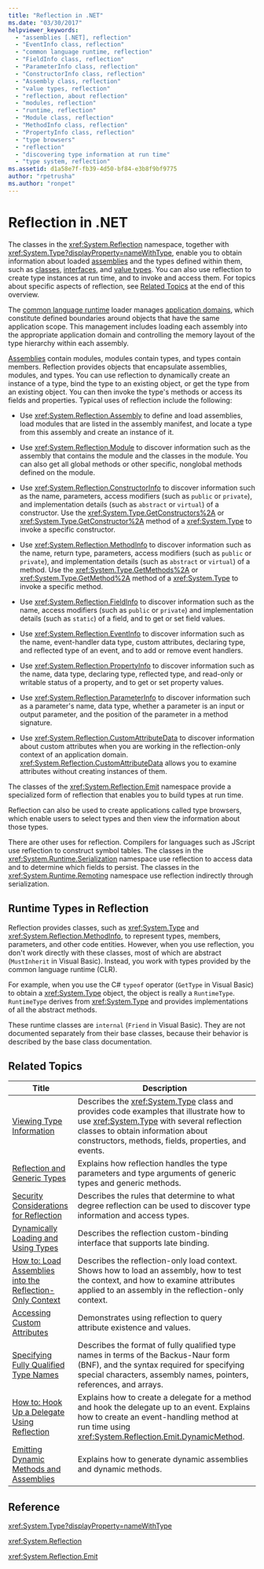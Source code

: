 ```yaml
---
title: "Reflection in .NET"
ms.date: "03/30/2017"
helpviewer_keywords: 
  - "assemblies [.NET], reflection"
  - "EventInfo class, reflection"
  - "common language runtime, reflection"
  - "FieldInfo class, reflection"
  - "ParameterInfo class, reflection"
  - "ConstructorInfo class, reflection"
  - "Assembly class, reflection"
  - "value types, reflection"
  - "reflection, about reflection"
  - "modules, reflection"
  - "runtime, reflection"
  - "Module class, reflection"
  - "MethodInfo class, reflection"
  - "PropertyInfo class, reflection"
  - "type browsers"
  - "reflection"
  - "discovering type information at run time"
  - "type system, reflection"
ms.assetid: d1a58e7f-fb39-4d50-bf84-e3b8f9bf9775
author: "rpetrusha"
ms.author: "ronpet"
---
```

# Reflection in .NET
The classes in the <xref:System.Reflection> namespace, together with <xref:System.Type?displayProperty=nameWithType>, enable you to obtain information about loaded [assemblies](../app-domains/assemblies-in-the-common-language-runtime.md) and the types defined within them, such as [classes](../../standard/base-types/common-type-system.md#classes), [interfaces](../../standard/base-types/common-type-system.md#interfaces), and [value types](../../csharp/language-reference/keywords/value-types.md). You can also use reflection to create type instances at run time, and to invoke and access them. For topics about specific aspects of reflection, see [Related Topics](#related_topics) at the end of this overview.
  
 The [common language runtime](../../standard/clr.md) loader manages [application domains](../../../docs/framework/app-domains/application-domains.md), which constitute defined boundaries around objects that have the same application scope. This management includes loading each assembly into the appropriate application domain and controlling the memory layout of the type hierarchy within each assembly.  
  
 [Assemblies](../../../docs/framework/app-domains/assemblies-in-the-common-language-runtime.md) contain modules, modules contain types, and types contain members. Reflection provides objects that encapsulate assemblies, modules, and types. You can use reflection to dynamically create an instance of a type, bind the type to an existing object, or get the type from an existing object. You can then invoke the type's methods or access its fields and properties. Typical uses of reflection include the following:  
  
- Use <xref:System.Reflection.Assembly> to define and load assemblies, load modules that are listed in the assembly manifest, and locate a type from this assembly and create an instance of it.  
  
- Use <xref:System.Reflection.Module> to discover information such as the assembly that contains the module and the classes in the module. You can also get all global methods or other specific, nonglobal methods defined on the module.  
  
- Use <xref:System.Reflection.ConstructorInfo> to discover information such as the name, parameters, access modifiers (such as `public` or `private`), and implementation details (such as `abstract` or `virtual`) of a constructor. Use the <xref:System.Type.GetConstructors%2A> or <xref:System.Type.GetConstructor%2A> method of a <xref:System.Type> to invoke a specific constructor.  
  
- Use <xref:System.Reflection.MethodInfo> to discover information such as the name, return type, parameters, access modifiers (such as `public` or `private`), and implementation details (such as `abstract` or `virtual`) of a method. Use the <xref:System.Type.GetMethods%2A> or <xref:System.Type.GetMethod%2A> method of a <xref:System.Type> to invoke a specific method.  
  
- Use <xref:System.Reflection.FieldInfo> to discover information such as the name, access modifiers (such as `public` or `private`) and implementation details (such as `static`) of a field, and to get or set field values.  
  
- Use <xref:System.Reflection.EventInfo> to discover information such as the name, event-handler data type, custom attributes, declaring type, and reflected type of an event, and to add or remove event handlers.  
  
- Use <xref:System.Reflection.PropertyInfo> to discover information such as the name, data type, declaring type, reflected type, and read-only or writable status of a property, and to get or set property values.  
  
- Use <xref:System.Reflection.ParameterInfo> to discover information such as a parameter's name, data type, whether a parameter is an input or output parameter, and the position of the parameter in a method signature.  
  
- Use <xref:System.Reflection.CustomAttributeData> to discover information about custom attributes when you are working in the reflection-only context of an application domain. <xref:System.Reflection.CustomAttributeData> allows you to examine attributes without creating instances of them.  
  
 The classes of the <xref:System.Reflection.Emit> namespace provide a specialized form of reflection that enables you to build types at run time.  
  
 Reflection can also be used to create applications called type browsers, which enable users to select types and then view the information about those types.  
  
 There are other uses for reflection. Compilers for languages such as JScript use reflection to construct symbol tables. The classes in the <xref:System.Runtime.Serialization> namespace use reflection to access data and to determine which fields to persist. The classes in the <xref:System.Runtime.Remoting> namespace use reflection indirectly through serialization.  
  
## Runtime Types in Reflection  
 Reflection provides classes, such as <xref:System.Type> and <xref:System.Reflection.MethodInfo>, to represent types, members, parameters, and other code entities. However, when you use reflection, you don't work directly with these classes, most of which are abstract (`MustInherit` in Visual Basic). Instead, you work with types provided by the common language runtime (CLR).  
  
 For example, when you use the C# `typeof` operator (`GetType` in Visual Basic) to obtain a <xref:System.Type> object, the object is really a `RuntimeType`. `RuntimeType` derives from <xref:System.Type> and provides implementations of all the abstract methods.  
  
 These runtime classes are `internal` (`Friend` in Visual Basic). They are not documented separately from their base classes, because their behavior is described by the base class documentation.  
  
<a name="related_topics"></a>   
## Related Topics  
  
|Title|Description|  
|-----------|-----------------|  
|[Viewing Type Information](../../../docs/framework/reflection-and-codedom/viewing-type-information.md)|Describes the <xref:System.Type> class and provides code examples that illustrate how to use <xref:System.Type> with several reflection classes to obtain information about constructors, methods, fields, properties, and events.|  
|[Reflection and Generic Types](../../../docs/framework/reflection-and-codedom/reflection-and-generic-types.md)|Explains how reflection handles the type parameters and type arguments of generic types and generic methods.|  
|[Security Considerations for Reflection](../../../docs/framework/reflection-and-codedom/security-considerations-for-reflection.md)|Describes the rules that determine to what degree reflection can be used to discover type information and access types.|  
|[Dynamically Loading and Using Types](../../../docs/framework/reflection-and-codedom/dynamically-loading-and-using-types.md)|Describes the reflection custom-binding interface that supports late binding.|  
|[How to: Load Assemblies into the Reflection-Only Context](../../../docs/framework/reflection-and-codedom/how-to-load-assemblies-into-the-reflection-only-context.md)|Describes the reflection-only load context. Shows how to load an assembly, how to test the context, and how to examine attributes applied to an assembly in the reflection-only context.|  
|[Accessing Custom Attributes](../../../docs/framework/reflection-and-codedom/accessing-custom-attributes.md)|Demonstrates using reflection to query attribute existence and values.|  
|[Specifying Fully Qualified Type Names](../../../docs/framework/reflection-and-codedom/specifying-fully-qualified-type-names.md)|Describes the format of fully qualified type names in terms of the Backus-Naur form (BNF), and the syntax required for specifying special characters, assembly names, pointers, references, and arrays.|  
|[How to: Hook Up a Delegate Using Reflection](../../../docs/framework/reflection-and-codedom/how-to-hook-up-a-delegate-using-reflection.md)|Explains how to create a delegate for a method and hook the delegate up to an event. Explains how to create an event-handling method at run time using <xref:System.Reflection.Emit.DynamicMethod>.|  
|[Emitting Dynamic Methods and Assemblies](../../../docs/framework/reflection-and-codedom/emitting-dynamic-methods-and-assemblies.md)|Explains how to generate dynamic assemblies and dynamic methods.|  
  
## Reference  
 <xref:System.Type?displayProperty=nameWithType>  
  
 <xref:System.Reflection>  
  
 <xref:System.Reflection.Emit>  
